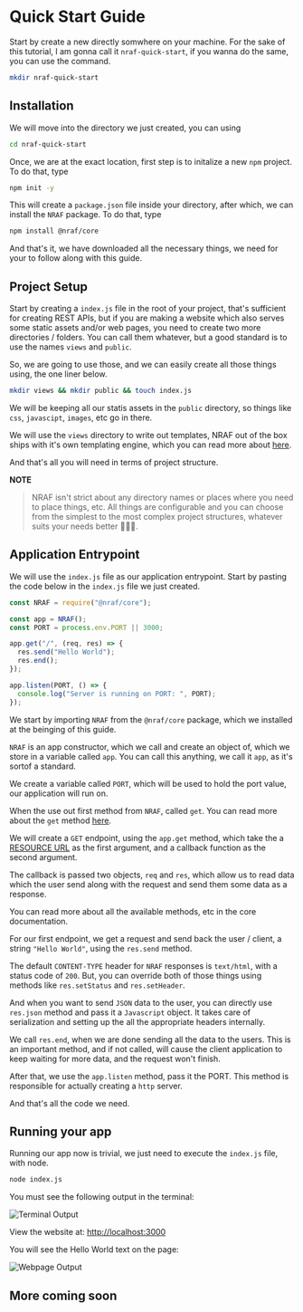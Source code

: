 # Quick Start Guide

Start by create a new directly somwhere on your machine. For the sake of this tutorial, I am gonna call it `nraf-quick-start`, if you wanna do the same, you can use the command.

```bash
mkdir nraf-quick-start
```

## Installation

We will move into the directory we just created, you can using

```bash
cd nraf-quick-start
```

Once, we are at the exact location, first step is to initalize a new `npm` project. To do that, type

```bash
npm init -y
```

This will create a `package.json` file inside your directory, after which, we can install the `NRAF` package. To do that, type

```bash
npm install @nraf/core
```

And that's it, we have downloaded all the necessary things, we need for your to follow along with this guide.

## Project Setup

Start by creating a `index.js` file in the root of your project, that's sufficient for creating REST APIs, but if you are making a website which also serves some static assets and/or web pages, you need to create two more directories / folders. You can call them whatever, but a good standard is to use the names `views` and `public`.

So, we are going to use those, and we can easily create all those things using, the one liner below.

```bash
mkdir views && mkdir public && touch index.js
```

We will be keeping all our statis assets in the `public` directory, so things like `css`, `javascipt`, `images`, etc go in there.

We will use the `views` directory to write out templates, NRAF out of the box ships with it's own templating engine, which you can read more about [here](./template-engine.md).

And that's all you will need in terms of project structure.

**NOTE**

> NRAF isn't strict about any directory names or places where you need to place things, etc. All things are configurable and you can choose from the simplest to the most complex project structures, whatever suits your needs better 🚀🚀🚀.

## Application Entrypoint

We will use the `index.js` file as our application entrypoint. Start by pasting the code below in the `index.js` file we just created.

```js
const NRAF = require("@nraf/core");

const app = NRAF();
const PORT = process.env.PORT || 3000;

app.get("/", (req, res) => {
  res.send("Hello World");
  res.end();
});

app.listen(PORT, () => {
  console.log("Server is running on PORT: ", PORT);
});
```

We start by importing `NRAF` from the `@nraf/core` package, which we installed at the beinging of this guide.

`NRAF` is an app constructor, which we call and create an object of, which we store in a variable called `app`. You can call this anything, we call it `app`, as it's sortof a standard.

We create a variable called `PORT`, which will be used to hold the port value, our application will run on.

When the use out first method from `NRAF`, called `get`.
You can read more about the `get` method [here](./core-api.md).

We will create a `GET` endpoint, using the `app.get` method, which take the a [RESOURCE URL](https://restfulapi.net/resource-naming/) as the first argument, and a callback function as the second argument.

The callback is passed two objects, `req` and `res`, which allow us to read data which the user send along with the request and send them some data as a response.

You can read more about all the available methods, etc in the core documentation.

For our first endpoint, we get a request and send back the user / client, a string `"Hello World"`, using the `res.send` method.

The default `CONTENT-TYPE` header for `NRAF` responses is `text/html`, with a status code of `200`. But, you can override both of those things using methods like `res.setStatus` and `res.setHeader`.

And when you want to send `JSON` data to the user, you can directly use `res.json` method and pass it a `Javascript` object. It takes care of serialization and setting up the all the appropriate headers internally.

We call `res.end`, when we are done sending all the data to the users. This is an important method, and if not called, will cause the client application to keep waiting for more data, and the request won't finish.

After that, we use the `app.listen` method, pass it the PORT. This method is responsible for actually creating a `http` server.

And that's all the code we need.

## Running your app

Running our app now is trivial, we just need to execute the `index.js` file, with node.

```bash
node index.js
```

You must see the following output in the terminal:

![Terminal Output](https://user-images.githubusercontent.com/63957920/149618238-a2244e9c-d750-47e1-aa86-0f1415768643.png)

View the website at: [http://localhost:3000](http://localhost:3000/)

You will see the Hello World text on the page:

![Webpage Output](https://user-images.githubusercontent.com/63957920/149618243-4b795edf-71a7-42da-9520-d20bf5e8001a.png)

## More coming soon
